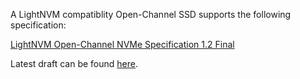 
A LightNVM compatiblity Open-Channel SSD supports the following specification:

[LightNVM Open-Channel NVMe Specification 1.2 Final](http://lightnvm.io/docs/Open-ChannelSSDInterfaceSpecification12-final.pdf)

 Latest draft can be found [here](http://goo.gl/BYTjLI).
